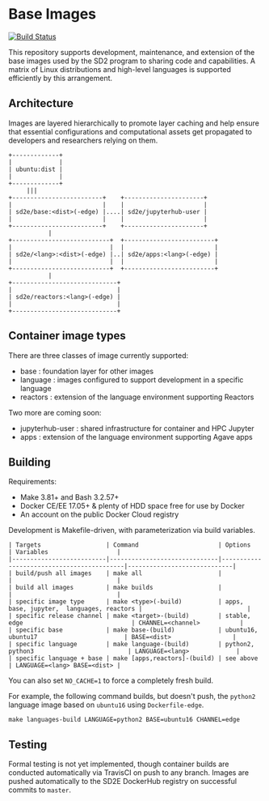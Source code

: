 # Base Images

[![Build Status](https://travis-ci.org/SD2E/base-images.svg?branch=master)](https://travis-ci.org/SD2E/base-images)

This repository supports development, maintenance, and extension of the base
images used by the SD2 program to sharing code and capabilities. A matrix of
Linux distributions and high-level languages is supported efficiently by
this arrangement.

## Architecture

Images are layered hierarchically to promote layer caching and help ensure
that essential configurations and computational assets get propagated
to developers and researchers relying on them.

```
+-------------+
|             |
| ubuntu:dist |
|             |
+-------------+
     |||
+-------------------------+    +----------------------+
|                         |    |                      |
| sd2e/base:<dist>(-edge) |....| sd2e/jupyterhub-user |
|                         |    |                      |
+-------------------------+    +----------------------+
           |
+---------------------------+  +-------------------------+
|                           |  |                         |
| sd2e/<lang>:<dist>(-edge) |..| sd2e/apps:<lang>(-edge) |
|                           |  |                         |
+---------------------------+  +-------------------------+
           |
+-----------------------------+
|                             |
| sd2e/reactors:<lang>(-edge) |
|                             |
+-----------------------------+
```

## Container image types

There are three classes of image currently supported:

* base : foundation layer for other images
* language : images configured to support development in a specific language
* reactors : extension of the language environment supporting Reactors

Two more are coming soon:
* jupyterhub-user : shared infrastructure for container and HPC Jupyter
* apps : extension of the language environment supporting Agave apps

## Building

Requirements:
* Make 3.81+ and Bash 3.2.57+
* Docker CE/EE 17.05+ & plenty of HDD space free for use by Docker
* An account on the public Docker Cloud registry

Development is Makefile-driven, with parameterization via build variables.

```
| Targets                  | Command                      | Options                                   | Variables                   |
|--------------------------|------------------------------|-------------------------------------------|-----------------------------|
| build/push all images    | make all                     |                                           |                             |
| build all images         | make builds                  |                                           |                             |
| specific image type      | make <type>(-build)          | apps, base, jupyter,  languages, reactors |                             |
| specific release channel | make <target>-(build)        | stable, edge                              | CHANNEL=<channel>           |
| specific base            | make base-(build)            | ubuntu16, ubuntu17                        | BASE=<dist>                 |
| specific language        | make language-(build)        | python2, python3                          | LANGUAGE=<lang>             |
| specific language + base | make [apps,reactors]-(build) | see above                                 | LANGUAGE=<lang> BASE=<dist> |
```

You can also set `NO_CACHE=1` to force a completely fresh build.

For example, the following command builds, but doesn't push, the `python2`
language image based on `ubuntu16` using `Dockerfile-edge`.

```shell
make languages-build LANGUAGE=python2 BASE=ubuntu16 CHANNEL=edge
```

## Testing

Formal testing is not yet implemented, though container builds are conducted
automatically via TravisCI on push to any branch. Images are pushed automatically
to the SD2E DockerHub registry on successful commits to `master`.

